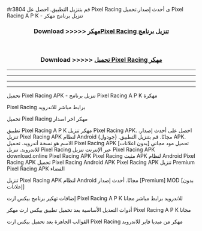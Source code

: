 #r3804 قم بتنزيل التطبيق. احصل عل Pixel Racing  ى أحدث إصدار.تحميل Pixel Racing  A P K - تنزيل برنامج مهكر



<div align="center">
<h3>Download >>>>> <a href="https://ar-sites.web.app/?ar= Pixel Racing ">مهكرPixel Racing  تنزيل برنامج</a></h3><br>

<h3>Download >>>>> <a href="https://ar-sites.web.app/?ar= Pixel Racing ">تحميل Pixel Racing  مهكر</a></h3>
</div>


----------------------------------------------------------

----------------------------------------------------------

----------------------------------------------------------

----------------------------------------------------------


تحميل Pixel Racing  APK - تنزيل برنامج Pixel Racing  A P K مهكرة

Pixel Racing  برابط مباشر للاندرويد

تحميل Pixel Racing  مهكر اخر اصدار

تطبيق Pixel Racing  A P K مهكر
تنزيل Pixel Racing  APK. احصل على أحدث إصدار.
تنزيل Pixel Racing  APK لنظام Android مجانًا.
قم بتنزيل التطبيق. {جودول} APK. الاسم هو نسخة أندرويد.
تحميل Pixel Racing  APK [بدون اعلانات]
تحميل مود مجاني للاندرويد.
تنزيل Pixel Racing  عبر الإنترنت
تنزيل Pixel Racing  APK
download.online Pixel Racing  APK
Pixel Racing  مثبت APK لنظام Android
Pixel Racing  APK
تحميل Pixel Racing  Android APK
Pixel Racing  APK تنزيل Premium
Pixel Racing  APK الفضاء

تنزيل Pixel Racing  APK لنظام Android مجانًا. أحدث إصدار [Premium] MOD [بدون إعلانات]

إضافات تهكير برنامج بيكس ارت Pixel Racing  A P K للاندرويد برابط مباشر مجانا

أدوات التعديل الأساسية بعد تحميل تطبيق بيكس ارت مهكر Pixel Racing  A P K مجانا

القوالب الجاهزة بعد تحميل بيكس ارت Pixel Racing  مهكر من ميديا فاير للاندرويد



